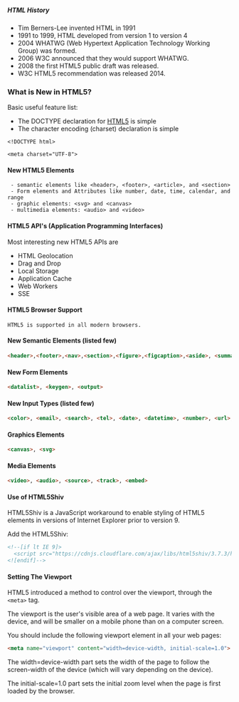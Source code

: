 ##### HTML History

 * Tim Berners-Lee invented HTML in 1991
 * 1991 to 1999, HTML developed from version 1 to version 4
 * 2004 WHATWG (Web Hypertext Application Technology Working Group) was formed.
 * 2006 W3C announced that they would support WHATWG.
 * 2008 the first HTML5 public draft was released.
 * W3C HTML5 recommendation was released 2014.

### What is New in HTML5?

Basic useful feature list:

 * The DOCTYPE declaration for [HTML5](#) is simple
 * The character encoding (charset) declaration is simple

```
<!DOCTYPE html>
```
```
<meta charset="UTF-8">
```
#### New HTML5 Elements
 
 ``` 
  - semantic elements like <header>, <footer>, <article>, and <section>
  - Form elements and Attributes like number, date, time, calendar, and range
  - graphic elements: <svg> and <canvas>
  - multimedia elements: <audio> and <video>
 ```	
 
#### HTML5 API's (Application Programming Interfaces)

Most interesting new HTML5 APIs are
 * HTML Geolocation
 * Drag and Drop
 * Local Storage
 * Application Cache
 * Web Workers
 * SSE

#### HTML5 Browser Support

```
HTML5 is supported in all modern browsers.
```

#### New Semantic Elements (listed few)

```html
<header>,<footer>,<nav>,<section>,<figure>,<figcaption>,<aside>, <summary>, <progress>, <details>
```

#### New Form Elements

```html
<datalist>, <keygen>, <output>
```


#### New Input Types (listed few)

```html
<color>, <email>, <search>, <tel>, <date>, <datetime>, <number>, <url>, <range>
```

#### Graphics Elements

```html
<canvas>, <svg>
```

#### Media Elements

```html
<video>, <audio>, <source>, <track>, <embed>
```

#### Use of HTML5Shiv

HTML5Shiv is a JavaScript workaround to enable styling of HTML5 elements in versions of Internet Explorer prior to version 9.

Add the HTML5Shiv:

```html
<!--[if lt IE 9]>
  <script src="https://cdnjs.cloudflare.com/ajax/libs/html5shiv/3.7.3/html5shiv.min.js"></script>
<![endif]-->
```

#### Setting The Viewport

HTML5 introduced a method to control over the viewport, through the ``` <meta> ``` tag.

The viewport is the user's visible area of a web page. It varies with the device, and will be smaller on a mobile phone than on a computer screen.

You should include the following <meta> viewport element in all your web pages:

```html
<meta name="viewport" content="width=device-width, initial-scale=1.0">
```

The width=device-width part sets the width of the page to follow the screen-width of the device (which will vary depending on the device).

The initial-scale=1.0 part sets the initial zoom level when the page is first loaded by the browser.


